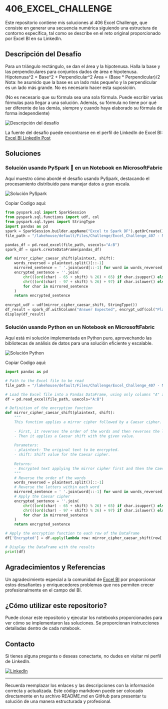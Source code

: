 # 406_EXCEL_CHALLENGE

Este repositorio contiene mis soluciones al 406 Excel Challenge, que consiste en generar una secuencia numérica siguiendo una estructura de contorno específica, tal como se describe en el reto original proporcionado por Excel BI en su LinkedIn.

## Descripción del Desafío

Para un triángulo rectángulo, se dan el área y la hipotenusa. Halla la base y las perpendiculares para conjuntos dados de área e hipotenusa. 
Hipotenusa^2 = Base^2 + Perpendicular^2
Área = (Base * Perpendicular)/2 
Nota: he asumido que la base es un lado más pequeño y la perpendicular es un lado más grande. No es necesario hacer esta suposición. 

(No es necesario que su fórmula sea una sola fórmula. Puede escribir varias fórmulas para llegar a una solución. Además, su fórmula no tiene por qué ser diferente de las demás, siempre y cuando haya elaborado su fórmula de forma independiente)

![Descripción del desafío](https://github.com/cristobalsalcedo90/BI_Challenges/blob/f938e0bb67175a39b0e61a60fb4707671a653466/EXCEL_BI/407_EXCEL_CHALLENGE/files/Excel_BI.png)

La fuente del desafío puede encontrarse en el perfil de LinkedIn de Excel BI: [Excel BI LinkedIn Post](https://www.linkedin.com/posts/excelbi_excel-challenge-problem-activity-7170991492973355008-xiaI?utm_source=share&utm_medium=member_desktop)

## Soluciones

### Solución usando PySpark 🚀 en un Notebook en MicrosoftFabric

Aquí muestro cómo abordé el desafío usando PySpark, destacando el procesamiento distribuido para manejar datos a gran escala.

![Solución PySpark](https://github.com/cristobalsalcedo90/BI_Challenges/blob/f938e0bb67175a39b0e61a60fb4707671a653466/EXCEL_BI/407_EXCEL_CHALLENGE/files/EXCEL_CHALLENGE_407_PySpark.PNG)

Copiar Codigo aquí:

```python
from pyspark.sql import SparkSession
from pyspark.sql.functions import udf, col
from pyspark.sql.types import StringType
import pandas as pd
spark = SparkSession.builder.appName("Excel to Spark DF").getOrCreate()
file_path = "/lakehouse/default/Files/Challenge/Excel_Challenge_407 - Mirror Cipher.xlsx"

pandas_df = pd.read_excel(file_path, usecols="A:B")
spark_df = spark.createDataFrame(pandas_df)

def mirror_cipher_caesar_shift(plaintext, shift):
    words_reversed = plaintext.split()[::-1]
    mirrored_sentence = ' '.join(word[::-1] for word in words_reversed)
    encrypted_sentence = ''.join(
        chr(((ord(char) - 65 + shift) % 26) + 65) if char.isupper() else
        chr(((ord(char) - 97 + shift) % 26) + 97) if char.islower() else char
        for char in mirrored_sentence
    )
    return encrypted_sentence
    
encrypt_udf = udf(mirror_cipher_caesar_shift, StringType())
df_result = spark_df.withColumn("Answer Expected", encrypt_udf(col("Plain Text"), col("Shift")))
display(df_result)


```

### Solución usando Python en un Notebook en MicrosoftFabric

Aquí está mi solución implementada en Python puro, aprovechando las bibliotecas de análisis de datos para una solución eficiente y escalable.

![Solución Python](https://github.com/cristobalsalcedo90/BI_Challenges/blob/f938e0bb67175a39b0e61a60fb4707671a653466/EXCEL_BI/407_EXCEL_CHALLENGE/files/EXCEL_CHALLENGE_407_Python.PNG)

Copiar Codigo aquí:

```python
import pandas as pd

# Path to the Excel file to be read
file_path = "/lakehouse/default/Files/Challenge/Excel_Challenge_407 - Mirror Cipher.xlsx"

# Load the Excel file into a Pandas DataFrame, using only columns "A" and "B"
df = pd.read_excel(file_path, usecols="A:B")

# Definition of the encryption function
def mirror_cipher_caesar_shift(plaintext, shift):
    """
    This function applies a mirror cipher followed by a Caesar cipher.
    
    - First, it reverses the order of the words and then reverses the letters within each word.
    - Then it applies a Caesar shift with the given value.
    
    Parameters:
    - plaintext: The original text to be encrypted.
    - shift: Shift value for the Caesar cipher.
    
    Returns:
    - Encrypted text applying the mirror cipher first and then the Caesar cipher.
    """
    # Reverse the order of the words
    words_reversed = plaintext.split()[::-1]
    # Reverse the letters within each word
    mirrored_sentence = ' '.join(word[::-1] for word in words_reversed)
    # Apply the Caesar cipher
    encrypted_sentence = ''.join(
        chr(((ord(char) - 65 + shift) % 26) + 65) if char.isupper() else
        chr(((ord(char) - 97 + shift) % 26) + 97) if char.islower() else char
        for char in mirrored_sentence
    )
    return encrypted_sentence

# Apply the encryption function to each row of the DataFrame
df['Encrypted'] = df.apply(lambda row: mirror_cipher_caesar_shift(row['Plain Text'], row['Shift']), axis=1)

# Display the DataFrame with the results
print(df)

```

## Agradecimientos y Referencias

Un agradecimiento especial a la comunidad de [Excel BI](https://www.linkedin.com/in/excelbi/) por proporcionar estos desafiantes y enriquecedores problemas que nos permiten crecer profesionalmente en el campo del BI.

## ¿Cómo utilizar este repositorio?

Puede clonar este repositorio y ejecutar los notebooks proporcionados para ver cómo se implementaron las soluciones. Se proporcionan instrucciones detalladas dentro de cada notebook.

## Contacto

Si tienes alguna pregunta o deseas conectarte, no dudes en visitar mi perfil de LinkedIn.

[![LinkedIn](https://img.shields.io/badge/LinkedIn-Cristobal%20Salcedo-blue)](https://www.linkedin.com/in/cristobal-salcedo)

---

Recuerda reemplazar los enlaces y las descripciones con la información correcta y actualizada. Este código markdown puede ser colocado directamente en tu archivo README.md en GitHub para presentar tu solución de una manera estructurada y profesional.
